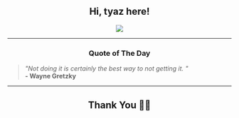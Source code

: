 <h2 align="center"> Hi, tyaz here!</h2>

<p align="center">
<a href="https://github.com/tyazx" alt="github streak"><img src="https://dvst-streak.herokuapp.com/?user=tyazx&theme=tokyonight&fire=DD472C"></a>
</p>

<hr>
<h3 align="center">Quote of The Day</h3>
<p align="center">
<blockquote>
<i>"Not doing it is certainly the best way to not getting it.  "</i>
<br>
<b>- Wayne Gretzky</b>
</blockquote>
</p>


<hr>
<h2 align="center">Thank You 🙏🏼</h2>
